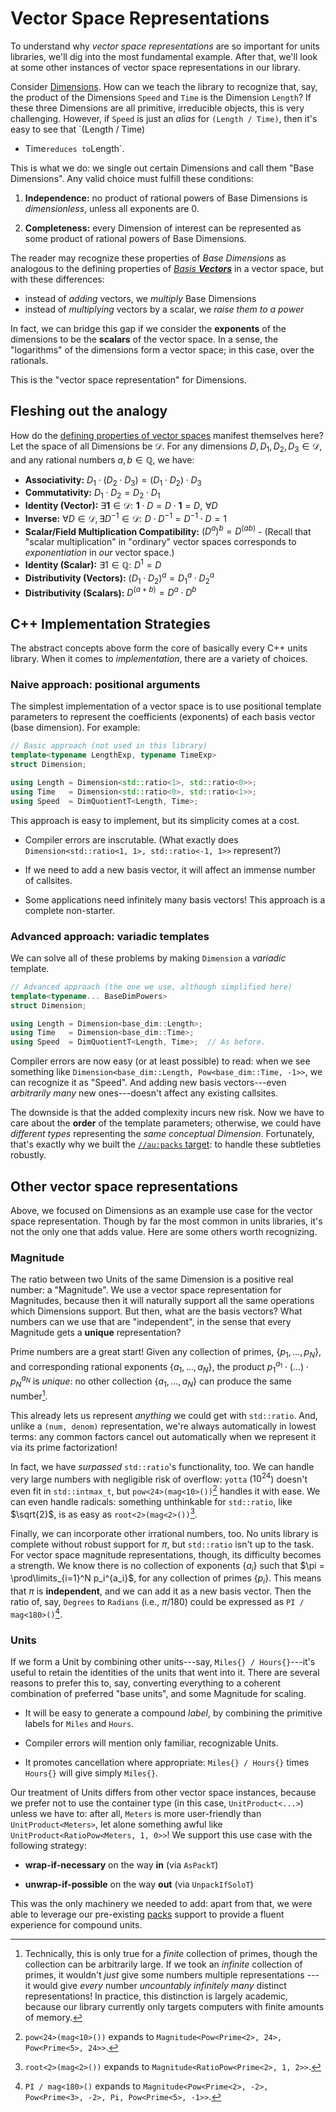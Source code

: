 # Vector Space Representations

To understand why _vector space representations_ are so important for units libraries, we'll dig
into the most fundamental example.  After that, we'll look at some other instances of vector space
representations in our library.

Consider [Dimensions](../../reference/detail/dimension.md).  How can we teach the library to recognize
that, say, the product of the Dimensions `Speed` and `Time` is the Dimension `Length`?  If these
three Dimensions are all primitive, irreducible objects, this is very challenging.  However, if
`Speed` is just an _alias_ for `(Length / Time)`, then it's easy to see that `(Length / Time)
* Time` reduces to `Length`.

This is what we do: we single out certain Dimensions and call them "Base Dimensions".  Any valid
choice must fulfill these conditions:

1. **Independence:** no product of rational powers of Base Dimensions is _dimensionless_, unless all
   exponents are 0.

2. **Completeness:** every Dimension of interest can be represented as some product of rational
   powers of Base Dimensions.

The reader may recognize these properties of _Base Dimensions_ as analogous to the defining
properties of [_Basis **Vectors**_](https://en.wikipedia.org/wiki/Basis_(linear_algebra)) in
a vector space, but with these differences:

- instead of _adding_ vectors, we _multiply_ Base Dimensions
- instead of _multiplying_ vectors by a scalar, we _raise them to a power_

In fact, we can bridge this gap if we consider the **exponents** of the dimensions to be the
**scalars** of the vector space.  In a sense, the "logarithms" of the dimensions form a vector
space; in this case, over the rationals.

This is the "vector space representation" for Dimensions.

## Fleshing out the analogy

How do the [defining properties of vector
spaces](https://en.wikipedia.org/wiki/Vector_space#Definition_and_basic_properties) manifest
themselves here?  Let the space of all Dimensions be $\mathscr{D}$.  For any dimensions $D, D_1,
D_2, D_3 \in \mathscr{D}$, and any rational numbers $a, b \in \mathbb{Q}$, we have:

- **Associativity:** $D_1 \cdot (D_2 \cdot D_3) = (D_1 \cdot D_2) \cdot D_3$
- **Commutativity:** $D_1 \cdot D_2 = D_2 \cdot D_1$
- **Identity (Vector):** $\exists \pmb1 \in \mathscr{D}: \,\, \pmb1 \cdot D = D \cdot \pmb1 = D,
  \,\, \forall D$
- **Inverse:** $\forall D \in \mathscr{D}, \exists D^{-1} \in \mathscr{D}: \,\, D \cdot D^{-1}
  = D^{-1} \cdot D = 1$
- **Scalar/Field Multiplication Compatibility:** $(D^a)^b = D^{(ab)}$
      - (Recall that "scalar multiplication" in "ordinary" vector spaces corresponds to
        _exponentiation_ in _our_ vector space.)
- **Identity (Scalar):**  $\exists 1 \in \mathbb{Q}: \,\, D^1 = D$
- **Distributivity (Vectors):** $(D_1 \cdot D_2)^a = D_1^a \cdot D_2^a$
- **Distributivity (Scalars):** $D^{(a + b)} = D^a \cdot D^b$

## C++ Implementation Strategies

The abstract concepts above form the core of basically every C++ units library.  When it comes to
_implementation_, there are a variety of choices.

### Naive approach: positional arguments

The simplest implementation of a vector space is to use positional template parameters to represent
the coefficients (exponents) of each basis vector (base dimension).  For example:

```cpp
// Basic approach (not used in this library)
template<typename LengthExp, typename TimeExp>
struct Dimension;

using Length = Dimension<std::ratio<1>, std::ratio<0>>;
using Time   = Dimension<std::ratio<0>, std::ratio<1>>;
using Speed  = DimQuotientT<Length, Time>;
```

This approach is easy to implement, but its simplicity comes at a cost.

- Compiler errors are inscrutable.  (What exactly does
  `Dimension<std::ratio<1, 1>, std::ratio<-1, 1>>` represent?)

- If we need to add a new basis vector, it will affect an immense number of callsites.

- Some applications need infinitely many basis vectors!  This approach is a complete non-starter.

### Advanced approach: variadic templates

We can solve all of these problems by making `Dimension` a _variadic_ template.

```cpp
// Advanced approach (the one we use, although simplified here)
template<typename... BaseDimPowers>
struct Dimension;

using Length = Dimension<base_dim::Length>;
using Time   = Dimension<base_dim::Time>;
using Speed  = DimQuotientT<Length, Time>;  // As before.
```

Compiler errors are now easy (or at least possible) to read: when we see something like
`Dimension<base_dim::Length, Pow<base_dim::Time, -1>>`, we can recognize it as "Speed".  And adding
new basis vectors---even _arbitrarily many_ new ones---doesn't affect any existing callsites.

The downside is that the added complexity incurs new risk.  Now we have to care about the **order**
of the template parameters; otherwise, we could have _different types_ representing the _same
conceptual Dimension_.  Fortunately, that's exactly why we built the [`//au:packs`
target](../../reference/detail/packs.md): to handle these subtleties robustly.

## Other vector space representations

Above, we focused on Dimensions as an example use case for the vector space representation.  Though
by far the most common in units libraries, it's not the only one that adds value.  Here are some
others worth recognizing.

### Magnitude

The ratio between two Units of the same Dimension is a positive real number: a "Magnitude".  We use
a vector space representation for Magnitudes, because then it will naturally support all the same
operations which Dimensions support.  But then, what are the basis vectors?  What numbers can we use
that are "independent", in the sense that every Magnitude gets a **unique** representation?

Prime numbers are a great start!  Given any collection of primes, $\{p_1, \ldots, p_N\}$, and
corresponding rational exponents $\{a_1, \ldots, a_N\}$, the product
$p_1^{a_1} \cdot (\ldots) \cdot p_N^{a_N}$ is _unique_: no other collection $\{a_1, \ldots, a_N\}$
can produce the same number[^1].

[^1]: Technically, this is only true for a _finite_ collection of primes, though the collection can
be arbitrarily large.  If we took an _infinite_ collection of primes, it wouldn't _just_ give some
numbers multiple representations --- it would give _every_ number _uncountably infinitely many_
distinct representations!  In practice, this distinction is largely academic, because our library
currently only targets computers with finite amounts of memory.

This already lets us represent _anything_ we could get with `std::ratio`.  And, unlike a
`(num, denom)` representation, we're always automatically in lowest terms: any common factors cancel
out automatically when we represent it via its prime factorization!

In fact, we have _surpassed_ `std::ratio`'s functionality, too.  We can handle very large numbers
with negligible risk of overflow: `yotta` ($10^{24}$) doesn't even fit in `std::intmax_t`, but
`pow<24>(mag<10>())`[^2] handles it with ease.  We can even handle radicals: something unthinkable for
`std::ratio`, like $\sqrt{2}$, is as easy as `root<2>(mag<2>())`[^3].

[^2]: `pow<24>(mag<10>())` expands to `Magnitude<Pow<Prime<2>, 24>, Pow<Prime<5>, 24>>`.

[^3]: `root<2>(mag<2>())` expands to `Magnitude<RatioPow<Prime<2>, 1, 2>>`.

Finally, we can incorporate other irrational numbers, too.  No units library is complete without
robust support for $\pi$, but `std::ratio` isn't up to the task.  For vector space magnitude
representations, though, its difficulty becomes a strength.  We know there is no collection of
exponents $\{a_i\}$ such that $\pi = \prod\limits_{i=1}^N p_i^{a_i}$, for any collection of primes
$\{p_i\}$.  This means that $\pi$ is **independent**, and we can add it as a new basis vector.  Then
the ratio of, say, `Degrees` to `Radians` (i.e., $\pi / 180$) could be expressed as
`PI / mag<180>()`[^4].

[^4]: `PI / mag<180>()` expands to `Magnitude<Pow<Prime<2>, -2>, Pow<Prime<3>, -2>, Pi,
Pow<Prime<5>, -1>>`.

### Units

If we form a Unit by combining other units---say, `Miles{} / Hours{}`---it's useful to retain the
identities of the units that went into it.  There are several reasons to prefer this to, say,
converting everything to a coherent combination of preferred "base units", and some Magnitude for
scaling.

- It will be easy to generate a compound _label_, by combining the primitive labels for `Miles` and
  `Hours`.

- Compiler errors will mention only familiar, recognizable Units.

- It promotes cancellation where appropriate: `Miles{} / Hours{}` times `Hours{}` will give simply
  `Miles{}`.

Our treatment of Units differs from other vector space instances, because we prefer not to use the
container type (in this case, `UnitProduct<...>`) unless we have to: after all, `Meters` is more
user-friendly than `UnitProduct<Meters>`, let alone something awful like
`UnitProduct<RatioPow<Meters, 1, 0>>`!  We support this use case with the following strategy:

- **wrap-if-necessary** on the way **in** (via `AsPackT`)

- **unwrap-if-possible** on the way **out** (via `UnpackIfSoloT`)

This was the only machinery we needed to add: apart from that, we were able to leverage our
pre-existing [packs](../../reference/detail/packs.md) support to provide a fluent experience for
compound units.
